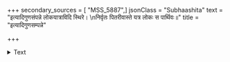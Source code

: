 +++
secondary_sources = [ "MSS_5887",]
jsonClass = "Subhaashita"
text = "इत्यादिगुणसंपन्ने लोकयात्राविदि स्थिरे।  \nनिर्वृतः पितरीवास्ते यत्र लोकः स पार्थिवः॥"
title = "इत्यादिगुणसम्पन्ने"

+++

<details><summary>Text</summary>

इत्यादिगुणसंपन्ने लोकयात्राविदि स्थिरे।  
निर्वृतः पितरीवास्ते यत्र लोकः स पार्थिवः॥
</details>
